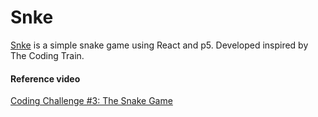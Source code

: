 # Snke

[Snke](https://snke.now.sh) is a simple snake game using React and p5. Developed inspired by The Coding Train.

#### Reference video

[Coding Challenge #3: The Snake Game](https://youtu.be/AaGK-fj-BAM)
